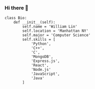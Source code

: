 ### Hi there 👋
```
class Bio:
    def __init__(self):
        self.name = 'William Lin'
        self.location = 'Manhattan NY'
        self.major = 'Computer Science'
        self.skills = [
            'Python',
            'C++',
            'C',
            'MongoDB',
            'Express.js',
            'React',
            'Node.js'
            'JavaScript',
            'Java'
        ]
```

<!--
**williamlin6803/williamlin6803** is a ✨ _special_ ✨ repository because its `README.md` (this file) appears on your GitHub profile.
